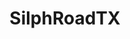 ---
title: SilphRoadTX
crosslinks:
- SilphRoadSouthwest
- PokemongoAustin
- PokemonGoHouston
- pokemongoSA
- TheSilphRoad
---